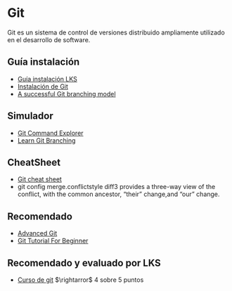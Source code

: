 # Git

Git es un sistema de control de versiones distribuido ampliamente utilizado en el desarrollo de software.

## Guía instalación

- [Guía instalación LKS](https://drive.google.com/file/d/1vpPBj7XwLM-xAnyliYRiCryPhnHjqwzD/view?usp=sharing)
- [Instalación de Git](https://www.atlassian.com/es/git/tutorials/install-git)
- [A successful Git branching model](https://nvie.com/posts/a-successful-git-branching-model/)

## Simulador

- [Git Command Explorer](https://gitexplorer.com/)
- [Learn Git Branching](https://learngitbranching.js.org/?locale=es_ES)

## CheatSheet

- [Git cheat sheet](https://www.atlassian.com/es/git/tutorials/atlassian-git-cheatsheet)
- git config merge.conflictstyle diff3 provides a three-way view of the conflict, with the common ancestor, “their” change,and “our” change.

## Recomendado

- [Advanced Git](https://library.samdu.uz/files/8eab7ff45d3f000e7938843b5bff6db8_Advanced%20Git.pdf)
- [Git Tutorial For Beginner](https://www.simplilearn.com/tutorials/git-tutorial/git-tutorial-for-beginner)

## Recomendado y evaluado por LKS

- [Curso de git](https://openwebinars.net/academia/portada/git/) $\rightarror$ 4 sobre 5 puntos
